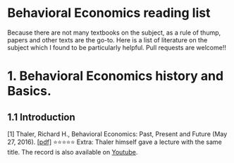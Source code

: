 # Behavioral Economics reading list


Because there are not many textbooks on the subject, as a rule of thump, papers and other texts are the go-to. 
Here is a list of literature on the subject which I found to be particularly helpful. Pull requests are welcome!!

# 1. Behavioral Economics history and Basics.
## 1.1 Introduction
[1] Thaler, Richard H., Behavioral Economics: Past, Present and Future (May 27, 2016). [[pdf]](https://papers.ssrn.com/sol3/papers.cfm?abstract_id=2790606) ⭐⭐⭐⭐⭐
Extra: Thaler himself gave a lecture with the same title. The record is also available on [Youtube](https://www.youtube.com/watch?v=A1M9VSgsSW4&t=270s).

